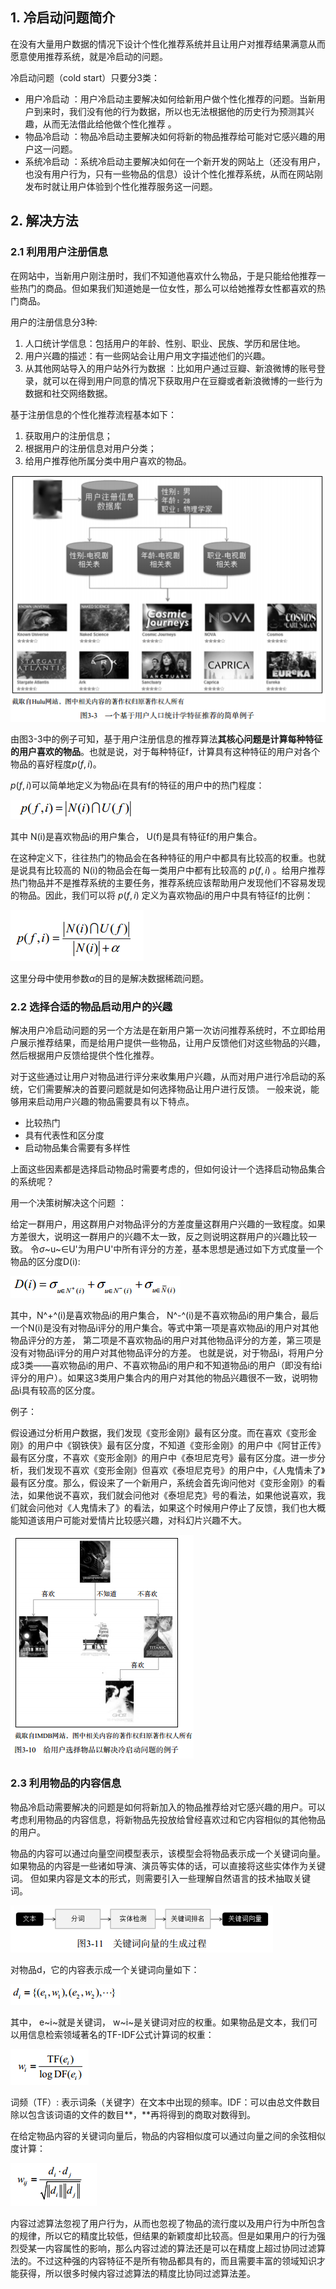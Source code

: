 ## 1. 冷启动问题简介

在没有大量用户数据的情况下设计个性化推荐系统并且让用户对推荐结果满意从而愿意使用推荐系统，就是冷启动的问题。 

冷启动问题（cold start）只要分3类：

- 用户冷启动 ：用户冷启动主要解决如何给新用户做个性化推荐的问题。当新用户到来时，我们没有他的行为数据，所以也无法根据他的历史行为预测其兴趣，从而无法借此给他做个性化推荐 。
- 物品冷启动 ：物品冷启动主要解决如何将新的物品推荐给可能对它感兴趣的用户这一问题。 
- 系统冷启动 ：系统冷启动主要解决如何在一个新开发的网站上（还没有用户，也没有用户行为，只有一些物品的信息）设计个性化推荐系统，从而在网站刚发布时就让用户体验到个性化推荐服务这一问题。 

## 2. 解决方法

### 2.1 利用用户注册信息 

在网站中，当新用户刚注册时，我们不知道他喜欢什么物品，于是只能给他推荐一些热门的商品。但如果我们知道她是一位女性，那么可以给她推荐女性都喜欢的热门商品。 

用户的注册信息分3种:

1. 人口统计学信息：包括用户的年龄、性别、职业、民族、学历和居住地。
2. 用户兴趣的描述：有一些网站会让用户用文字描述他们的兴趣。
3. 从其他网站导入的用户站外行为数据 ：比如用户通过豆瓣、新浪微博的账号登录，就可以在得到用户同意的情况下获取用户在豆瓣或者新浪微博的一些行为数据和社交网络数据。 

基于注册信息的个性化推荐流程基本如下：

1. 获取用户的注册信息；
2.  根据用户的注册信息对用户分类；
3.  给用户推荐他所属分类中用户喜欢的物品。 

![1560749973047](03-冷启动问题.assets/1560749973047.png)

由图3-3中的例子可知，基于用户注册信息的推荐算法**其核心问题是计算每种特征的用户喜欢的物品**。也就是说，对于每种特征f，计算具有这种特征的用户对各个物品的喜好程度$p(f,i)$。 

$p(f,i)$可以简单地定义为物品i在具有f的特征的用户中的热门程度： 

![1560750080197](03-冷启动问题.assets/1560750080197.png)

其中 N(i)是喜欢物品i的用户集合， U(f)是具有特征f的用户集合。 

在这种定义下，往往热门的物品会在各种特征的用户中都具有比较高的权重。也就是说具有比较高的 N(i)的物品会在每一类用户中都有比较高的 $p(f,i)$ 。给用户推荐热门物品并不是推荐系统的主要任务，推荐系统应该帮助用户发现他们不容易发现的物品。因此，我们可以将 $p(f,i)$ 定义为喜欢物品i的用户中具有特征f的比例：  

![1560750891104](03-冷启动问题.assets/1560750891104.png)

这里分母中使用参数$\alpha$的目的是解决数据稀疏问题。 

### 2.2 选择合适的物品启动用户的兴趣

解决用户冷启动问题的另一个方法是在新用户第一次访问推荐系统时，不立即给用户展示推荐结果，而是给用户提供一些物品，让用户反馈他们对这些物品的兴趣，然后根据用户反馈给提供个性化推荐。 

对于这些通过让用户对物品进行评分来收集用户兴趣，从而对用户进行冷启动的系统，它们需要解决的首要问题就是如何选择物品让用户进行反馈。
一般来说，能够用来启动用户兴趣的物品需要具有以下特点。 

- 比较热门 
- 具有代表性和区分度
- 启动物品集合需要有多样性

上面这些因素都是选择启动物品时需要考虑的，但如何设计一个选择启动物品集合的系统呢？

用一个决策树解决这个问题 ：

给定一群用户，用这群用户对物品评分的方差度量这群用户兴趣的一致程度。如果方差很大，说明这一群用户的兴趣不太一致，反之则说明这群用户的兴趣比较一致。 令$\sigma$~u~$\in$U'为用户U'中所有评分的方差，基本思想是通过如下方式度量一个物品的区分度D(i): 

![1560751594318](03-冷启动问题.assets/1560751594318.png)

其中，N^+^(i)是喜欢物品i的用户集合， N^-^(i)是不喜欢物品i的用户集合，最后一个N(i)是没有对物品i评分的用户集合。等式中第一项是喜欢物品i的用户对其他物品评分的方差， 第二项是不喜欢物品i的用户对其他物品评分的方差，第三项是没有对物品i评分的用户对其他物品评分的方差。 也就是说，对于物品i，将用户分成3类——喜欢物品i的用户、不喜欢物品i的用户和不知道物品i的用户（即没有给i评分的用户）。如果这3类用户集合内的用户对其他的物品兴趣很不一致，说明物品i具有较高的区分度。 

例子：

假设通过分析用户数据，我们发现《变形金刚》最有区分度。而在喜欢《变形金刚》的用户中《钢铁侠》最有区分度，不知道《变形金刚》的用户中《阿甘正传》最有区分度，不喜欢《变形金刚》的用户中《泰坦尼克号》最有区分度。进一步分析，我们发现不喜欢《变形金刚》但喜欢《泰坦尼克号》的用户中，《人鬼情未了》最有区分度。那么，假设来了一个新用户，系统会首先询问他对《变形金刚》的看法，如果他说不喜欢，我们就会问他对《泰坦尼克》号的看法，如果他说喜欢，我们就会问他对《人鬼情未了》的看法，如果这个时候用户停止了反馈，我们也大概能知道该用户可能对爱情片比较感兴趣，对科幻片兴趣不大。 

![1560752192602](03-冷启动问题.assets/1560752192602.png)

### 2.3 利用物品的内容信息

物品冷启动需要解决的问题是如何将新加入的物品推荐给对它感兴趣的用户。可以考虑利用物品的内容信息，将新物品先投放给曾经喜欢过和它内容相似的其他物品的用户。 

物品的内容可以通过向量空间模型表示，该模型会将物品表示成一个关键词向量。如果物品的内容是一些诸如导演、演员等实体的话，可以直接将这些实体作为关键词。 但如果内容是文本的形式，则需要引入一些理解自然语言的技术抽取关键词。 

![1560752574494](03-冷启动问题.assets/1560752574494.png)

对物品d，它的内容表示成一个关键词向量如下： 

![1560752601816](03-冷启动问题.assets/1560752601816.png)

其中， e~i~就是关键词， w~i~是关键词对应的权重。如果物品是文本，我们可以用信息检索领域著名的TF-IDF公式计算词的权重： 

![1560752638895](03-冷启动问题.assets/1560752638895.png)

 词频（TF）: 表示词条（关键字）在文本中出现的频率。IDF：可以由总文件数目除以包含该词语的文件的数目**，**再将得到的商取对数得到。

在给定物品内容的关键词向量后，物品的内容相似度可以通过向量之间的余弦相似度计算： 

![1560753433868](03-冷启动问题.assets/1560753433868.png)

内容过滤算法忽视了用户行为，从而也忽视了物品的流行度以及用户行为中所包含的规律，所以它的精度比较低，但结果的新颖度却比较高。但是如果用户的行为强烈受某一内容属性的影响，那么内容过滤的算法还是可以在精度上超过协同过滤算法的。不过这种强的内容特征不是所有物品都具有的，而且需要丰富的领域知识才能获得，所以很多时候内容过滤算法的精度比协同过滤算法差。 

